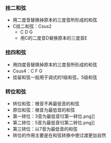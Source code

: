 ### 挂二和弦
- 用二度音替换掉原本的三度音所形成的和弦
- C挂二和弦：Csus2
	- C D G
	- 用C的二度音D替换原本的三度音E 

### 挂四和弦
- 用四度音替换掉原本的三度音所形成的和弦
- Csus4：C F G
- 挂留和弦一般用于调式的1级和弦，5级和弦

### 转位和弦
- 转位和弦：根音不再最低音的和弦
- 原位和弦：根音为最低音的和弦
- 第一转位：3音为最低音![[第一转位.png]]
- 第二转位：5音为最低音![[第二转位.png]]
- 第三转位：以7音为最低音的和弦
- 转位的作用主要是在和弦转换中使过渡更加自然 